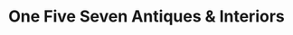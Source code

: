 ---
title: "One Five Seven Antiques & Interiors"
url: /aldeburgh/one-five-seven-antiques-and-interiors/
shop: antiques
---